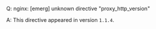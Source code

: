 Q: nginx: [emerg] unknown directive "proxy_http_version"

A: This directive appeared in version `1.1.4`.
